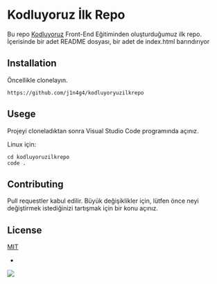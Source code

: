 # Kodluyoruz İlk Repo

Bu repo [Kodluyoruz](https://kodluyoruz.org/tr/kodluyoruz/) Front-End Eğitiminden oluşturduğumuz ilk repo. İçerisinde bir adet README dosyası, bir adet de index.html barındırıyor

## Installation

Öncellikle clonelayın.

```
https://github.com/j1n4g4/kodluyoryuzilkrepo
```

## Usege

Projeyi cloneladıktan sonra Visual Studio Code programında açınız.

Linux için:

```
cd kodluyoruzilkrepo 
code . 
```

## Contributing

Pull requestler kabul edilir. Büyük değişiklikler için, lütfen önce neyi değiştirmek istediğinizi tartışmak için bir konu açınız.

## License

[MIT](https://choosealicense.com/licenses/mit/)

-


![](https://drive.google.com/file/d/1ABrC9gL8kCAci3A17is8JEi8Au5XDAaf/view?usp=sharing)



